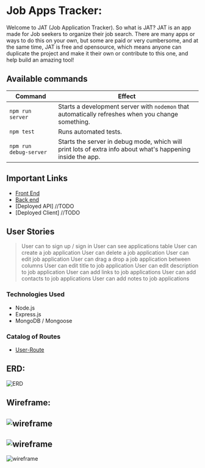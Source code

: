 # Job Apps Tracker:

  Welcome to JAT (Job Application Tracker). So what is JAT? JAT is an app made for Job seekers to organize their job search. There are many apps or ways to do this on your own, but some are paid or very cumbersome, and at the same time, JAT is free and opensource, which means anyone can duplicate the project and make it their own or contribute to this one, and help build an amazing tool!

## Available commands

| Command                | Effect                                                                                                      |
|------------------------|-------------------------------------------------------------------------------------------------------------|
| `npm run server`       | Starts a development server with `nodemon` that automatically refreshes when you change something.                                                                                         |
| `npm test`             | Runs automated tests.                                                                                       |
| `npm run debug-server` | Starts the server in debug mode, which will print lots of extra info about what's happening inside the app. |

## Important Links

- [Front End](https://github.com/Frankazo/JAT-FrontEnd)
- [Back end](https://github.com/Frankazo/JAT-BackEnd)
- [Deployed API]  //TODO
- [Deployed Client] //TODO

## User Stories

> User can to sign up / sign in
> User can see applications table
> User can create a job application
> User can delete a job application
> User can edit job application
> User can drag a drop a job application between columns
> User can edit title to job application
> User can edit description to job application
> User can add links to job applications
> User can add contacts to job applications
> User can add notes to job applications

### Technologies Used

- Node.js
- Express.js
- MongoDB / Mongoose

### Catalog of Routes

- [User-Route](./User_routes.md)

## ERD:

![ERD](https://i.imgur.com/9egaDPT.png)

## Wireframe:

![wireframe](https://i.imgur.com/cPCNGPs.jpg)
-
![wireframe](https://i.imgur.com/d1MUull.jpg)
-
![wireframe](https://i.imgur.com/vJ9mISN.jpg)